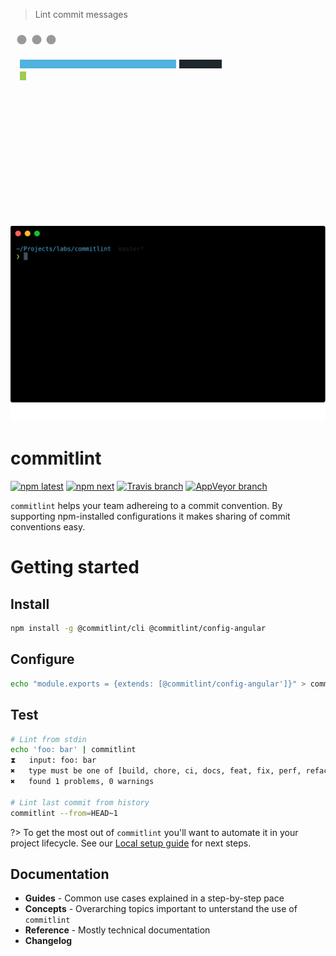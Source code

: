 > Lint commit messages

<div class="sequence">
    <svg class="placeholder" width="832" height="517">
        <style>
            .tuohi3 {fill: #50b3dd}
            .tZ1XQohX {fill: #d4d6d6}
            .t1b70aa {fill: #1d262b}
            .tZLMqtg {fill: #9fcc4e}
        </style>
        <circle cx="18" cy="18" r="7.5" fill="#999"></circle>
        <circle cx="42" cy="18" r="7.5" fill="#999"></circle>
        <circle cx="65" cy="18" r="7.5" fill="#999"></circle>
        <svg x="15" y="50">
            <rect class="text tuohi3" x="0" y="0" width="250" height="14"/>
            <rect class="text t1b70aa" x="255" y="0" width="68" height="14"/>
            <rect class="text tZLMqtg" x="0" y="19" width="10" height="14"/>
        </svg>
    </svg>
    <img src="./assets/commitlint.svg"/>
</div>

# commitlint

[![npm latest][2]][3] [![npm next][10]][3] [![Travis branch][4]][5] [![AppVeyor branch][6]][7]

`commitlint` helps your team adhereing to a commit convention. By supporting npm-installed configurations it makes sharing of commit conventions easy.

# Getting started

## Install

```bash
npm install -g @commitlint/cli @commitlint/config-angular
```

## Configure

```bash
echo "module.exports = {extends: [@commitlint/config-angular']}" > commitlint.config.js
```

## Test

```bash
# Lint from stdin
echo 'foo: bar' | commitlint
⧗   input: foo: bar
✖   type must be one of [build, chore, ci, docs, feat, fix, perf, refactor, revert, style, test] [type-enum]
✖   found 1 problems, 0 warnings

# Lint last commit from history
commitlint --from=HEAD~1
```


?> To get the most out of `commitlint` you'll want to automate it in your project lifecycle. See our [Local setup guide](./guides-local-setup?id=guide-local-setup) for next steps.

## Documentation

* **Guides** - Common use cases explained in a step-by-step pace
* **Concepts** - Overarching topics important to unterstand the use of `commitlint`
* **Reference** - Mostly technical documentation
* **Changelog**


[0]: https://img.shields.io/badge/stability-stable-green.svg?style=flat-square
[1]: https://nodejs.org/api/documentation.html#documentation_stability_index
[2]: https://img.shields.io/npm/v/@commitlint/cli.svg?style=flat-square
[3]: https://npmjs.org/package/@commitlint/cli
[4]: https://img.shields.io/travis/marionebl/commitlint/master.svg?style=flat-square
[5]: https://travis-ci.org/marionebl/commitlint
[6]: https://img.shields.io/appveyor/ci/marionebl/commitlint/master.svg?style=flat-square
[7]: https://ci.appveyor.com/project/marionebl/commitlint

[8]: https://img.shields.io/badge/stability-experimental-orange.svg?style=flat-square
[9]: https://nodejs.org/api/documentation.html#documentation_stability_index

[10]: https://img.shields.io/npm/v/@commitlint/cli/next.svg?style=flat-square

